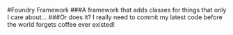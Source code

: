 #Foundry Framework
###A framework that adds classes for things that only I care about...
###Or does it?
I really need to commit my latest code before the world forgets coffee ever existed!